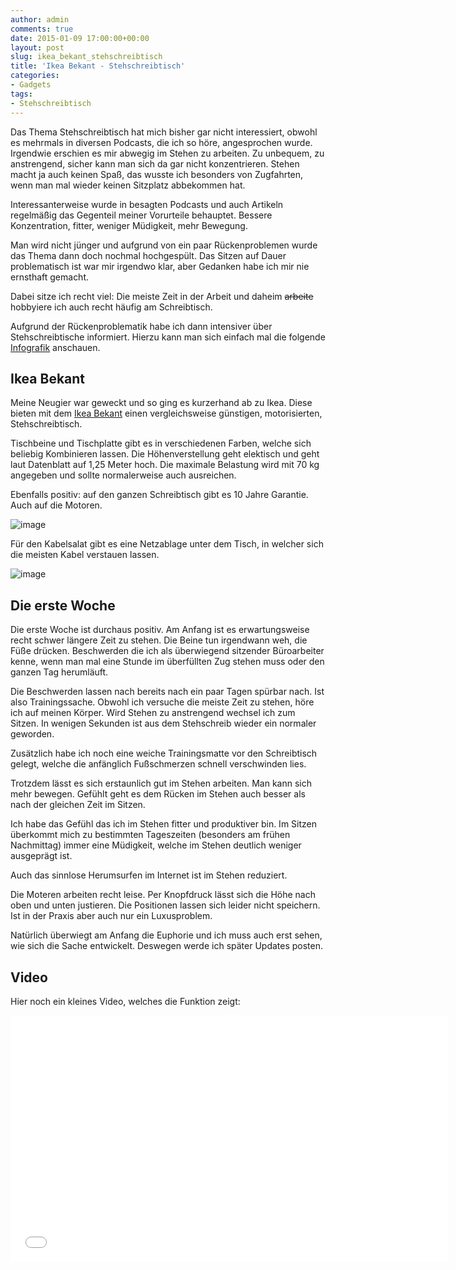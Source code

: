 ```yaml
---
author: admin
comments: true
date: 2015-01-09 17:00:00+00:00
layout: post
slug: ikea_bekant_stehschreibtisch
title: 'Ikea Bekant - Stehschreibtisch'
categories:
- Gadgets
tags:
- Stehschreibtisch
---
```


Das Thema Stehschreibtisch hat mich bisher gar nicht interessiert, obwohl es mehrmals in diversen Podcasts, die ich so höre, angesprochen wurde. Irgendwie erschien es mir abwegig im Stehen zu arbeiten. Zu unbequem, zu anstrengend, sicher kann man sich da gar nicht konzentrieren. Stehen macht ja auch keinen Spaß, das wusste ich besonders von Zugfahrten, wenn man mal wieder keinen Sitzplatz abbekommen hat.
 
Interessanterweise wurde in besagten Podcasts und auch Artikeln regelmäßig das Gegenteil meiner Vorurteile behauptet. Bessere Konzentration, fitter, weniger Müdigkeit, mehr Bewegung.

Man wird nicht jünger und aufgrund von ein paar Rückenproblemen wurde das Thema dann doch nochmal hochgespült. Das Sitzen auf Dauer problematisch ist war mir irgendwo klar, aber Gedanken habe ich mir nie ernsthaft gemacht. 

Dabei sitze ich recht viel: Die meiste Zeit in der Arbeit und daheim <del>arbeite</del> hobbyiere ich auch recht häufig am Schreibtisch.

Aufgrund der Rückenproblematik habe ich dann intensiver über Stehschreibtische informiert. Hierzu kann man sich einfach mal die folgende [Infografik](http://www.markuscerenak.com/warum-ich-meinen-schreibtisch-fuer-immer-entsorgt-habe.html) anschauen.

## Ikea Bekant

Meine Neugier war geweckt und so ging es kurzerhand ab zu Ikea. Diese bieten mit dem [Ikea Bekant](http://www.ikea.com/de/de/catalog/products/S69022523/) einen vergleichsweise günstigen, motorisierten, Stehschreibtisch.

Tischbeine und Tischplatte gibt es in verschiedenen Farben, welche sich beliebig Kombinieren lassen. Die Höhenverstellung geht elektisch und geht laut Datenblatt auf 1,25 Meter hoch. Die maximale Belastung wird mit 70 kg angegeben und sollte normalerweise auch ausreichen.

Ebenfalls positiv: auf den ganzen Schreibtisch gibt es 10 Jahre Garantie. Auch auf die Motoren. 

![image](http://andydunkel.net/assets/uploads/2015/1/bekant.jpg)

Für den Kabelsalat gibt es eine Netzablage unter dem Tisch, in welcher sich die meisten Kabel verstauen lassen. 

![image](http://andydunkel.net/assets/uploads/2015/1/bekant2.jpg)

## Die erste Woche

Die erste Woche ist durchaus positiv. Am Anfang ist es erwartungsweise recht schwer längere Zeit zu stehen. Die Beine tun irgendwann weh, die Füße drücken. Beschwerden die ich als überwiegend sitzender Büroarbeiter kenne, wenn man mal eine Stunde im überfüllten Zug stehen muss oder den ganzen Tag herumläuft.

Die Beschwerden lassen nach bereits nach ein paar Tagen spürbar nach. Ist also Trainingssache. Obwohl ich versuche die meiste Zeit zu stehen, höre ich auf meinen Körper. Wird Stehen zu anstrengend wechsel ich zum Sitzen. In wenigen Sekunden ist aus dem Stehschreib wieder ein normaler geworden.

Zusätzlich habe ich noch eine weiche Trainingsmatte vor den Schreibtisch gelegt, welche die anfänglich Fußschmerzen schnell verschwinden lies. 

Trotzdem lässt es sich erstaunlich gut im Stehen arbeiten. Man kann sich mehr bewegen. Gefühlt geht es dem Rücken im Stehen auch besser als nach der gleichen Zeit im Sitzen.

Ich habe das Gefühl das ich im Stehen fitter und produktiver bin. Im Sitzen überkommt mich zu bestimmten Tageszeiten (besonders am frühen Nachmittag) immer eine Müdigkeit, welche im Stehen deutlich weniger ausgeprägt ist. 

Auch das sinnlose Herumsurfen im Internet ist im Stehen reduziert.

Die Moteren arbeiten recht leise. Per Knopfdruck lässt sich die Höhe nach oben und unten justieren. Die Positionen lassen sich leider nicht speichern. Ist in der Praxis aber auch nur ein Luxusproblem.

Natürlich überwiegt am Anfang die Euphorie und ich muss auch erst sehen, wie sich die Sache entwickelt. Deswegen werde ich später Updates posten.

## Video

Hier noch ein kleines Video, welches die Funktion zeigt:

<iframe width="700" height="394" src="//www.youtube.com/embed/I5ihXY8z0TQ" frameborder="0" allowfullscreen></iframe>